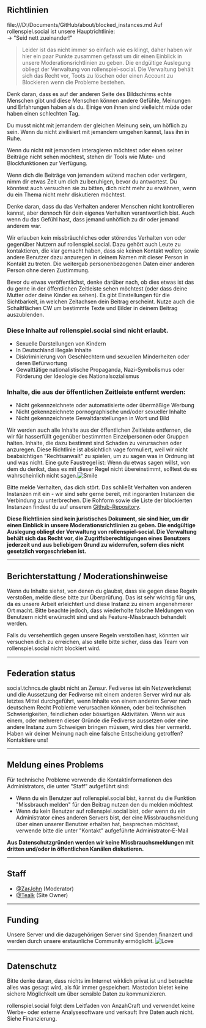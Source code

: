 ## Richtlinien
file:///D:/Documents/GitHub/about/blocked_instances.md
Auf rollenspiel.social ist unsere Hauptrichtlinie:  
→ "Seid nett zueinander!"

> Leider ist das nicht immer so einfach wie es klingt, daher haben wir hier ein paar Punkte zusammen gefasst um dir einen Einblick in unsere Moderationsrichtlinien zu geben. Die endgültige Auslegung obliegt der Verwaltung von rollenspiel-social. Die Verwaltung behält sich das Recht vor, Toots zu löschen oder einen Account zu Blockieren wenn die Probleme bestehen.

Denk daran, dass es auf der anderen Seite des Bildschirms echte Menschen gibt und diese Menschen können andere Gefühle, Meinungen und Erfahrungen haben als du. Einige von ihnen sind vielleicht müde oder haben einen schlechten Tag.

Du musst nicht mit jemandem der gleichen Meinung sein, um höflich zu sein. Wenn du nicht zivilisiert mit jemandem umgehen kannst, lass ihn in Ruhe.

Wenn du nicht mit jemandem interagieren möchtest oder einen seiner Beiträge nicht sehen möchtest, stehen dir Tools wie Mute- und Blockfunktionen zur Verfügung.

Wenn dich die Beiträge von jemandem wütend machen oder verärgern, nimm dir etwas Zeit um dich zu beruhigen, bevor du antwortest. Du könntest auch versuchen sie zu bitten, dich nicht mehr zu erwähnen, wenn du ein Thema nicht mehr diskutieren möchtest.

Denke daran, dass du das Verhalten anderer Menschen nicht kontrollieren kannst, aber dennoch für dein eigenes Verhalten verantwortlich bist. Auch wenn du das Gefühl hast, dass jemand unhöflich zu dir oder jemand anderem war.

Wir erlauben kein missbräuchliches oder störendes Verhalten von oder gegenüber Nutzern auf rollenspiel.social. Dazu gehört auch Leute zu kontaktieren, die klar gemacht haben, dass sie keinen Kontakt wollen; sowie andere Benutzer dazu anzuregen in deinem Namen mit dieser Person in Kontakt zu treten. Die weitergab personenbezogenen Daten einer anderen Person ohne deren Zustimmung.

Bevor du etwas veröffentlichst, denke darüber nach, ob dies etwas ist das du gerne in der öffentlichen Zeitleiste sehen möchtest (oder dass deine Mutter oder deine Kinder es sehen). Es gibt Einstellungen für die Sichtbarkeit, in welchen Zeitachsen dein Beitrag erscheint. Nutze auch die Schaltflächen CW um bestimmte Texte und Bilder in deinem Beitrag auszublenden.

### Diese Inhalte auf rollenspiel.social sind nicht erlaubt.

* Sexuelle Darstellungen von Kindern
* In Deutschland illegale Inhalte
* Diskriminierung von Geschlechtern und sexuellen Minderheiten oder deren Befürwortung
* Gewalttätige nationalistische Propaganda, Nazi-Symbolismus oder Förderung der Ideologie des Nationalsozialismus

### Inhalte, die aus der öffentlichen Zeitleiste entfernt werden:

* Nicht gekennzeichnete oder automatisierte oder übermäßige Werbung
* Nicht gekennzeichnete pornographische und/oder sexueller Inhalte
* Nicht gekennzeichnete Gewaltdarstellungen in Wort und Bild

Wir werden auch alle Inhalte aus der öffentlichen Zeitleiste entfernen, die wir für hasserfüllt gegenüber bestimmten Einzelpersonen oder Gruppen halten. Inhalte, die dazu bestimmt sind Schaden zu verursachen oder anzuregen. Diese Richtlinie ist absichtlich vage formuliert, weil wir nicht beabsichtigen "Rechtsanwalt" zu spielen, um zu sagen was in Ordnung ist und was nicht. Eine gute Faustregel ist: Wenn du etwas sagen willst, von dem du denkst, dass es mit dieser Regel nicht übereinstimmt, solltest du es wahrscheinlich nicht sagen.![Smile](https://rollenspiel.social/system/custom_emojis/images/000/000/010/original/feb5a5cf823b1b21.png?1566511988)

Bitte melde Verhalten, das dich stört. Das schließt Verhalten von anderen Instanzen mit ein - wir sind sehr gerne bereit, mit ingoranten Instanzen die Verbindung zu unterbrechen. Die Rohform sowie die Liste der blockierten Instanzen findest du auf unserem [Github-Repository](https://github.com/AnzahCraft/rollenspiel.social).

**Diese Richtlinien sind kein juristisches Dokument, sie sind hier, um dir einen Einblick in unsere Moderationsrichtlinien zu geben. Die endgültige Auslegung obliegt der Verwaltung von rollenspiel-social. Die Verwaltung behält sich das Recht vor, die Zugriffsberechtigungen eines Benutzers jederzeit und aus beliebigem Grund zu widerrufen, sofern dies nicht gesetzlich vorgeschrieben ist.**

-----
## Berichterstattung / Moderationshinweise

Wenn du Inhalte siehst, von denen du glaubst, dass sie gegen diese Regeln verstoßen, melde diese bitte zur Überprüfung. Das ist sehr wichtig für uns, da es unsere Arbeit erleichtert und diese Instanz zu einem angenehmerer Ort macht. Bitte beachte jedoch, dass wiederholte falsche Meldungen von Benutzern nicht erwünscht sind und als Feature-Missbrauch behandelt werden.  

Falls du versehentlich gegen unsere Regeln verstoßen hast, könnten wir versuchen dich zu erreichen, also stelle bitte sicher, dass das Team von rollenspiel.social nicht blockiert wird.

-----
## Federation status

social.tchncs.de glaubt nicht an Zensur. Fediverse ist ein Netzwerkdienst und die Aussetzung der Fediverse mit einem anderen Server wird nur als letztes Mittel durchgeführt, wenn Inhalte von einem anderen Server nach deutschem Recht Probleme verursachen können, oder bei technischen Schwierigkeiten, feindlichen oder bösartigen Aktivitäten. Wenn wir aus einem, oder mehreren dieser Gründe die Fediverse aussetzen oder eine andere Instanz zum Schweigen bringen müssen, wird dies hier vermerkt. Haben wir deiner Meinung nach eine falsche Entscheidung getroffen? Kontaktiere uns!

-----
## Meldung eines Problems

Für technische Probleme verwende die Kontaktinformationen des Administrators, die unter "Staff" aufgeführt sind:

*   Wenn du ein Benutzer auf rollenspiel.social bist, kannst du die Funktion "Missbrauch melden" für den Beitrag nutzen den du melden möchtest
*   Wenn du kein Benutzer auf rollenspiel.social bist, oder wenn du ein Administrator eines anderen Servers bist, der eine Missbrauchsmeldung über einen unserer Benutzer erhalten hat, besprechen möchtest, verwende bitte die unter "Kontakt" aufgeführte Administrator-E-Mail

**Aus Datenschutzgründen werden wir keine Missbrauchsmeldungen mit dritten und/oder in öffentlichen Kanälen diskutieren.**

-----
## Staff

*   [@ZarJohn](https://rollenspiel.social/@zarjohn) (Moderator)
*   [@Tealk](https://rollenspiel.social/@tealk) (Site Owner)

-----
## Funding

Unsere Server und die dazugehörigen Server sind Spenden finanzert und werden durch unsere erstaunliche Community ermöglicht. ![Love](https://rollenspiel.social/system/custom_emojis/images/000/000/011/original/5f9d3d83159c62a1.png?1566511996)

-----
## Datenschutz

Bitte denke daran, dass nichts im Internet wirklich privat ist und betrachte alles was gesagt wird, als für immer gespeichert. Mastodon bietet keine sichere Möglichkeit um über sensible Daten zu kommunizieren.

rollenspiel.social folgt dem Leitfaden von AnzahCraft und verwendet keine Werbe- oder externe Analysesoftware und verkauft Ihre Daten auch nicht.  
Siehe Finanzierung.